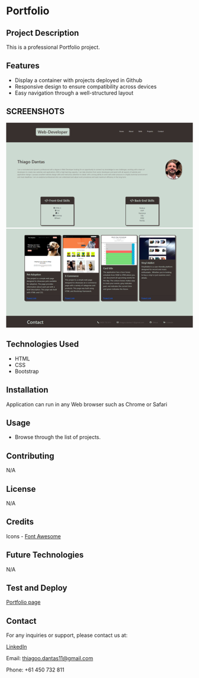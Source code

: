 # Portfolio

## Project Description

This is a professional Portfolio project.

## Features

- Display a container with projects deployed in Github
- Responsive design to ensure compatibility across devices
- Easy navigation through a well-structured layout

## SCREENSHOTS

![Pet-Adoption-Page](https://github.com/Dantas11/Portfolio/blob/main/assets/images/portfolio-1.png)
![Pet-Adoption-Page](https://github.com/Dantas11/Portfolio/blob/main/assets/images/portfolio-2.png)

## Technologies Used

- HTML
- CSS
- Bootstrap

## Installation

Application can run in any Web browser such as Chrome or Safari

## Usage

- Browse through the list of projects.

## Contributing

N/A

## License 

N/A

## Credits

Icons - [Font Awesome](https://fontawesome.com/)

## Future Technologies

N/A

## Test and Deploy

[Portfolio page](https://dantas11.github.io/Portfolio/)

## Contact

For any inquiries or support, please contact us at:

[LinkedIn](https://www.linkedin.com/in/dantas-thiago/)

Email: thiagoo.dantas11@gmail.com

Phone: +61 450 732 811
